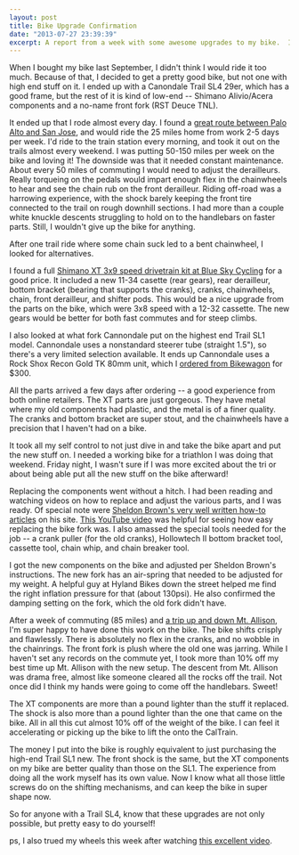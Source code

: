 ```yaml
---
layout: post
title: Bike Upgrade Confirmation
date: "2013-07-27 23:39:39"
excerpt: A report from a week with some awesome upgrades to my bike.  I learned a lot about bikes, adjustments, and found some great resources in doing this project.
---
```


When I bought my bike last September, I didn't think I would ride it too much. Because of that, I decided to get a pretty good bike, but not one with high end stuff on it. I ended up with a Canondale Trail SL4 29er, which has a good frame, but the rest of it is kind of low-end -- Shimano Alivio/Acera components and a no-name front fork (RST Deuce TNL).

It ended up that I rode almost every day. I found a [great route between Palo Alto and San Jose](http://app.strava.com/activities/69337629), and would ride the 25 miles home from work 2-5 days per week. I'd ride to the train station every morning, and took it out on the trails almost every weekend. I was putting 50-150 miles per week on the bike and loving it! The downside was that it needed constant maintenance. About every 50 miles of commuting I would need to adjust the derailleurs. Really torqueing on the pedals would impart enough flex in the chainwheels to hear and see the chain rub on the front derailleur. Riding off-road was a harrowing experience, with the shock barely keeping the front tire connected to the trail on rough downhill sections. I had more than a couple white knuckle descents struggling to hold on to the handlebars on faster parts. Still, I wouldn't give up the bike for anything.

After one trail ride where some chain suck led to a bent chainwheel, I looked for alternatives.

I found a full [Shimano XT 3x9 speed drivetrain kit at Blue Sky Cycling](http://www.blueskycycling.com/product/5440/67/Shimano_XT_M770_Kit_9_Speed.htm) for a good price. It included a new 11-34 casette (rear gears), rear derailleur, bottom bracket (bearing that supports the cranks), cranks, chainwheels, chain, front derailleur, and shifter pods. This would be a nice upgrade from the parts on the bike, which were 3x8 speed with a 12-32 cassette. The new gears would be better for both fast commutes and for steep climbs.

I also looked at what fork Cannondale put on the highest end Trail SL1 model. Cannondale uses a nonstandard steerer tube (straight 1.5"), so there's a very limited selection available. It ends up Cannondale uses a Rock Shox Recon Gold TK 80mm unit, which I [ordered from Bikewagon](http://www.bikewagon.com/rock-shox-recon-gold-tk-120mm-29er-fork-solo-air-1-5in-black) for $300.

All the parts arrived a few days after ordering -- a good experience from both online retailers. The XT parts are just gorgeous. They have metal where my old components had plastic, and the metal is of a finer quality. The cranks and bottom bracket are super stout, and the chainwheels have a precision that I haven't had on a bike.

It took all my self control to not just dive in and take the bike apart and put the new stuff on. I needed a working bike for a triathlon I was doing that weekend. Friday night, I wasn't sure if I was more excited about the tri or about being able put all the new stuff on the bike afterward!

Replacing the components went without a hitch. I had been reading and watching videos on how to replace and adjust the various parts, and I was ready. Of special note were [Sheldon Brown's very well written how-to articles](http://sheldonbrown.com/) on his site. [This YouTube video](http://www.youtube.com/watch?v=L86lBd4KwsM) was helpful for seeing how easy replacing the bike fork was. I also amassed the special tools needed for the job -- a crank puller (for the old cranks), Hollowtech II bottom bracket tool, cassette tool, chain whip, and chain breaker tool.

I got the new components on the bike and adjusted per Sheldon Brown's instructions. The new fork has an air-spring that needed to be adjusted for my weight. A helpful guy at Hyland Bikes down the street helped me find the right inflation pressure for that (about 130psi). He also confirmed the damping setting on the fork, which the old fork didn't have.

After a week of commuting (85 miles) and [a trip up and down Mt. Allison](http://app.strava.com/activities/70196641), I'm super happy to have done this work on the bike. The bike shifts crisply and flawlessly. There is absolutely no flex in the cranks, and no wobble in the chainrings. The front fork is plush where the old one was jarring. While I haven't set any records on the commute yet, I took more than 10% off my best time up Mt. Allison with the new setup. The descent from Mt. Allison was drama free, almost like someone cleared all the rocks off the trail. Not once did I think my hands were going to come off the handlebars. Sweet!

The XT components are more than a pound lighter than the stuff it replaced. The shock is also more than a pound lighter than the one that came on the bike. All in all this cut almost 10% off of the weight of the bike. I can feel it accelerating or picking up the bike to lift the onto the CalTrain.

The money I put into the bike is roughly equivalent to just purchasing the high-end Trail SL1 new. The front shock is the same, but the XT components on my bike are better quality than those on the SL1. The experience from doing all the work myself has its own value. Now I know what all those little screws do on the shifting mechanisms, and can keep the bike in super shape now.

So for anyone with a Trail SL4, know that these upgrades are not only possible, but pretty easy to do yourself!

ps, I also trued my wheels this week after watching [this excellent video](http://www.youtube.com/watch?v=bcZ1jjB_AdQ).
